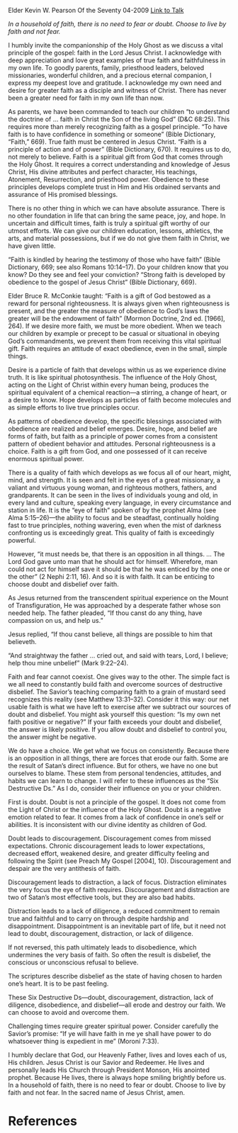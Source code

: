 Elder Kevin W. Pearson
Of the Seventy
04-2009
[Link to Talk](https://www.churchofjesuschrist.org/study/general-conference/2009/04/faith-in-the-lord-jesus-christ?lang=eng)

_In a household of faith, there is no need to fear or doubt. Choose to live by faith and not fear._

I humbly invite the companionship of the Holy Ghost as we discuss a vital principle of the gospel: faith in the Lord Jesus Christ. I acknowledge with deep appreciation and love great examples of true faith and faithfulness in my own life. To goodly parents, family, priesthood leaders, beloved missionaries, wonderful children, and a precious eternal companion, I express my deepest love and gratitude. I acknowledge my own need and desire for greater faith as a disciple and witness of Christ. There has never been a greater need for faith in my own life than now.

As parents, we have been commanded to teach our children “to understand the doctrine of … faith in Christ the Son of the living God” (D&C 68:25). This requires more than merely recognizing faith as a gospel principle. “To have faith is to have confidence in something or someone” (Bible Dictionary, “Faith,” 669). True faith must be centered in Jesus Christ. “Faith is a principle of action and of power” (Bible Dictionary, 670). It requires us to do, not merely to believe. Faith is a spiritual gift from God that comes through the Holy Ghost. It requires a correct understanding and knowledge of Jesus Christ, His divine attributes and perfect character, His teachings, Atonement, Resurrection, and priesthood power. Obedience to these principles develops complete trust in Him and His ordained servants and assurance of His promised blessings.

There is no other thing in which we can have absolute assurance. There is no other foundation in life that can bring the same peace, joy, and hope. In uncertain and difficult times, faith is truly a spiritual gift worthy of our utmost efforts. We can give our children education, lessons, athletics, the arts, and material possessions, but if we do not give them faith in Christ, we have given little.

“Faith is kindled by hearing the testimony of those who have faith” (Bible Dictionary, 669; see also Romans 10:14–17). Do your children know that you know? Do they see and feel your conviction? “Strong faith is developed by obedience to the gospel of Jesus Christ” (Bible Dictionary, 669).

Elder Bruce R. McConkie taught: “Faith is a gift of God bestowed as a reward for personal righteousness. It is always given when righteousness is present, and the greater the measure of obedience to God’s laws the greater will be the endowment of faith” (Mormon Doctrine, 2nd ed. [1966], 264). If we desire more faith, we must be more obedient. When we teach our children by example or precept to be casual or situational in obeying God’s commandments, we prevent them from receiving this vital spiritual gift. Faith requires an attitude of exact obedience, even in the small, simple things.

Desire is a particle of faith that develops within us as we experience divine truth. It is like spiritual photosynthesis. The influence of the Holy Ghost, acting on the Light of Christ within every human being, produces the spiritual equivalent of a chemical reaction—a stirring, a change of heart, or a desire to know. Hope develops as particles of faith become molecules and as simple efforts to live true principles occur.

As patterns of obedience develop, the specific blessings associated with obedience are realized and belief emerges. Desire, hope, and belief are forms of faith, but faith as a principle of power comes from a consistent pattern of obedient behavior and attitudes. Personal righteousness is a choice. Faith is a gift from God, and one possessed of it can receive enormous spiritual power.

There is a quality of faith which develops as we focus all of our heart, might, mind, and strength. It is seen and felt in the eyes of a great missionary, a valiant and virtuous young woman, and righteous mothers, fathers, and grandparents. It can be seen in the lives of individuals young and old, in every land and culture, speaking every language, in every circumstance and station in life. It is the “eye of faith” spoken of by the prophet Alma (see Alma 5:15–26)—the ability to focus and be steadfast, continually holding fast to true principles, nothing wavering, even when the mist of darkness confronting us is exceedingly great. This quality of faith is exceedingly powerful.

However, “it must needs be, that there is an opposition in all things. … The Lord God gave unto man that he should act for himself. Wherefore, man could not act for himself save it should be that he was enticed by the one or the other” (2 Nephi 2:11, 16). And so it is with faith. It can be enticing to choose doubt and disbelief over faith.

As Jesus returned from the transcendent spiritual experience on the Mount of Transfiguration, He was approached by a desperate father whose son needed help. The father pleaded, “If thou canst do any thing, have compassion on us, and help us.”

Jesus replied, “If thou canst believe, all things are possible to him that believeth.

“And straightway the father … cried out, and said with tears, Lord, I believe; help thou mine unbelief” (Mark 9:22–24).

Faith and fear cannot coexist. One gives way to the other. The simple fact is we all need to constantly build faith and overcome sources of destructive disbelief. The Savior’s teaching comparing faith to a grain of mustard seed recognizes this reality (see Matthew 13:31–32). Consider it this way: our net usable faith is what we have left to exercise after we subtract our sources of doubt and disbelief. You might ask yourself this question: “Is my own net faith positive or negative?” If your faith exceeds your doubt and disbelief, the answer is likely positive. If you allow doubt and disbelief to control you, the answer might be negative.

We do have a choice. We get what we focus on consistently. Because there is an opposition in all things, there are forces that erode our faith. Some are the result of Satan’s direct influence. But for others, we have no one but ourselves to blame. These stem from personal tendencies, attitudes, and habits we can learn to change. I will refer to these influences as the “Six Destructive Ds.” As I do, consider their influence on you or your children.

First is doubt. Doubt is not a principle of the gospel. It does not come from the Light of Christ or the influence of the Holy Ghost. Doubt is a negative emotion related to fear. It comes from a lack of confidence in one’s self or abilities. It is inconsistent with our divine identity as children of God.

Doubt leads to discouragement. Discouragement comes from missed expectations. Chronic discouragement leads to lower expectations, decreased effort, weakened desire, and greater difficulty feeling and following the Spirit (see Preach My Gospel [2004], 10). Discouragement and despair are the very antithesis of faith.

Discouragement leads to distraction, a lack of focus. Distraction eliminates the very focus the eye of faith requires. Discouragement and distraction are two of Satan’s most effective tools, but they are also bad habits.

Distraction leads to a lack of diligence, a reduced commitment to remain true and faithful and to carry on through despite hardship and disappointment. Disappointment is an inevitable part of life, but it need not lead to doubt, discouragement, distraction, or lack of diligence.

If not reversed, this path ultimately leads to disobedience, which undermines the very basis of faith. So often the result is disbelief, the conscious or unconscious refusal to believe.

The scriptures describe disbelief as the state of having chosen to harden one’s heart. It is to be past feeling.

These Six Destructive Ds—doubt, discouragement, distraction, lack of diligence, disobedience, and disbelief—all erode and destroy our faith. We can choose to avoid and overcome them.

Challenging times require greater spiritual power. Consider carefully the Savior’s promise: “If ye will have faith in me ye shall have power to do whatsoever thing is expedient in me” (Moroni 7:33).

I humbly declare that God, our Heavenly Father, lives and loves each of us, His children. Jesus Christ is our Savior and Redeemer. He lives and personally leads His Church through President Monson, His anointed prophet. Because He lives, there is always hope smiling brightly before us. In a household of faith, there is no need to fear or doubt. Choose to live by faith and not fear. In the sacred name of Jesus Christ, amen.

# References

